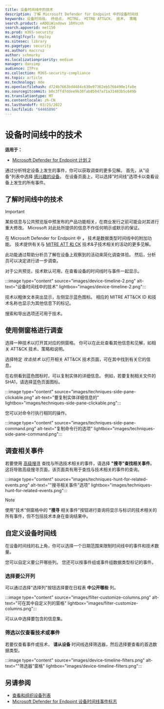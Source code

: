 ```yaml
---
title: 设备时间线中的技术
description: 了解 Microsoft Defender for Endpoint 中的设备时间线
keywords: 设备时间线， 终结点， MITRE， MITRE ATT&CK， 技术， 策略
search.product: eADQiWindows 10XVcnh
search.appverid: met150
ms.prod: m365-security
ms.mktglfcycl: deploy
ms.sitesec: library
ms.pagetype: security
ms.author: maccruz
author: schmurky
ms.localizationpriority: medium
manager: dansimp
audience: ITPro
ms.collection: M365-security-compliance
ms.topic: article
ms.technology: mde
ms.openlocfilehash: d724b7663bd4484c630e97362eb5766490e1fa8e
ms.sourcegitcommit: b0c3ffd7ddee9b30fab85047a71a31483b5c649b
ms.translationtype: MT
ms.contentlocale: zh-CN
ms.lasthandoff: 03/25/2022
ms.locfileid: "64465896"
---
```

# <a name="techniques-in-the-device-timeline"></a>设备时间线中的技术

**适用于：**
- [Microsoft Defender for Endpoint 计划 2](https://go.microsoft.com/fwlink/?linkid=2154037)

通过分析特定设备上发生的事件，你可以获取调查的更多见解。 首先，从"设备"列表中选择 [感兴趣的设备](machines-view-overview.md)。 在设备页面上，可以选择"时间线"选项卡以查看设备上发生的所有事件。

## <a name="understand-techniques-in-the-timeline"></a>了解时间线中的技术

> [!IMPORTANT]
> 某些信息与公共预览版中预发布的产品功能相关，在商业发行之前可能会对其进行重大修改。 Microsoft 对此处所提供的信息不作任何明示或默示的保证。

在 Microsoft Defender for Endpoint 中 **，** 技术是数据类型时间线中的附加功能。 技术提供有关与 [MITRE ATT 和 CK](https://attack.mitre.org/) 技术&子技术相关的活动的更多见解。

此功能通过帮助分析员了解在设备上观察到的活动来简化调查体验。 然后，分析员可以决定进行进一步调查。

对于公共预览，技术默认可用，在查看设备的时间线时与事件一起显示。

:::image type="content" source="images/device-timeline-2.png" alt-text="设备时间线中的技术" lightbox="images/device-timeline-2.png":::

技术以粗体文本突出显示，左侧显示蓝色图标。 相应的 MITRE ATT&CK ID 和技术名称也显示为其他信息下的标记。

搜索和导出选项还可用于技术。

## <a name="investigate-using-the-side-pane"></a>使用侧窗格进行调查

选择一种技术以打开其对应的侧窗格。 你可以在此处查看其他信息和见解，如相关 ATT&CK 技术、策略和说明。

选择特定 *攻击技术* 以打开相关 ATT&CK 技术页面，可在其中找到有关它的信息。

在右侧看到蓝色图标时，可以复制实体的详细信息。 例如，若要复制相关文件的 SHA1，请选择蓝色页面图标。

:::image type="content" source="images/techniques-side-pane-clickable.png" alt-text="要复制实体详细信息的" lightbox="images/techniques-side-pane-clickable.png":::

您可以对命令行执行相同的操作。

:::image type="content" source="images/techniques-side-pane-command.png" alt-text="复制命令行的选项" lightbox="images/techniques-side-pane-command.png":::

## <a name="investigate-related-events"></a>调查相关事件

若要使用 [高级搜寻](advanced-hunting-overview.md) 查找与所选技术相关的事件，请选择 **"搜寻"查找相关事件**。 这将导致高级搜寻页面，该页面具有用于查找与技术相关的事件的查询。

:::image type="content" source="images/techniques-hunt-for-related-events.png" alt-text="&quot;搜寻相关事件&quot;选项" lightbox="images/techniques-hunt-for-related-events.png":::

> [!NOTE]
> 使用"技术"侧窗格中的 **"搜寻** 相关事件"按钮进行查询将显示与标识的技术相关的所有事件，但不包括技术本身在查询结果中。

## <a name="customize-your-device-timeline"></a>自定义设备时间线

在设备时间线的右上角，你可以选择一个日期范围来限制时间线中的事件和技术数量。

您可以自定义要公开哪些列。 您还可以按事件组或事件组数据类型标记的事件。

### <a name="choose-columns-to-expose"></a>选择要公开列

可以通过选择"选择列"按钮选择要在日程表 **中公开哪些** 列。

:::image type="content" source="images/filter-customize-columns.png" alt-text="可在其中自定义列的窗格" lightbox="images/filter-customize-columns.png":::


可以从中选择要包含的信息集。

### <a name="filter-to-view-techniques-or-events-only"></a>筛选以仅查看技术或事件

若要仅查看事件或技术， **请从设备** 时间线选择筛选器，然后选择要查看的首选数据类型。

:::image type="content" source="images/device-timeline-filters.png" alt-text="&quot;筛选器&quot;窗格" lightbox="images/device-timeline-filters.png":::

## <a name="see-also"></a>另请参阅

- [查看和组织设备列表](machines-view-overview.md)
- [Microsoft Defender for Endpoint 设备时间线事件标志](device-timeline-event-flag.md)
